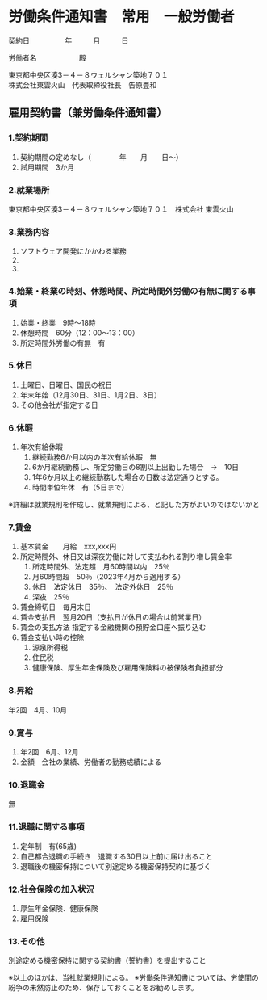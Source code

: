 # 労働条件通知書　常用　一般労働者　

契約日　　　　　年　　　月　　　日

労働者名　　　　　　殿

東京都中央区湊3－４－８ウェルシャン築地７０１  
株式会社東雲火山　代表取締役社長　告原豊和

## 雇用契約書（兼労働条件通知書）

### 1.契約期間

1. 契約期間の定めなし（　　　　年　　月　　日～）
2. 試用期間　3か月

### 2.就業場所
東京都中央区湊3－４－８ウェルシャン築地７０１　株式会社 東雲火山

### 3.業務内容

1. ソフトウェア開発にかかわる業務
2.
3.

### 4.始業・終業の時刻、休憩時間、所定時間外労働の有無に関する事項

1. 始業・終業　9時～18時
2. 休憩時間　60分（12：00～13：00）
3. 所定時間外労働の有無　有

### 5.休日

1. 土曜日、日曜日、国民の祝日
2. 年末年始（12月30日、31日、1月2日、3日）
3. その他会社が指定する日


### 6.休暇

1. 年次有給休暇
	1. 継続勤務6か月以内の年次有給休暇　無
	2. 6か月継続勤務し、所定労働日の8割以上出勤した場合　→　10日
	3. 1年6か月以上の継続勤務した場合の日数は法定通りとする。
	4. 時間単位年休　有（5日まで）

※詳細は就業規則を作成し、就業規則による、と記した方がよいのではないかと

### 7.賃金

1. 基本賃金　　月給　xxx,xxx円
2. 所定時間外、休日又は深夜労働に対して支払われる割り増し賃金率
	1. 所定時間外、法定超　月60時間以内　25％
	2. 月60時間超　50％（2023年4月から適用する）
	3. 休日　法定休日　35％、　法定外休日　25％
	4. 深夜　25％
3. 賃金締切日　毎月末日
4. 賃金支払日　翌月20日（支払日が休日の場合は前営業日）
5. 賃金の支払方法 指定する金融機関の預貯金口座へ振り込む
6. 賃金支払い時の控除
	1. 源泉所得税
	2. 住民税
	3. 健康保険、厚生年金保険及び雇用保険料の被保険者負担部分

### 8.昇給

年2回　4月、10月

### 9.賞与

1. 年2回　6月、12月
2. 金額　会社の業績、労働者の勤務成績による

### 10.退職金

無

### 11.退職に関する事項

1. 定年制　有(65歳)
2. 自己都合退職の手続き　退職する30日以上前に届け出ること
3. 退職後の機密保持について別途定める機密保持契約に基づく

### 12.社会保険の加入状況

1. 厚生年金保険、健康保険
2. 雇用保険

### 13.その他

別途定める機密保持に関する契約書（誓約書）を提出すること

※以上のほかは、当社就業規則による。
※労働条件通知書については、労使間の紛争の未然防止のため、保存しておくことをお勧めします。
